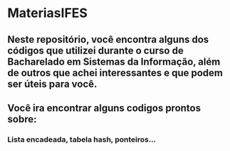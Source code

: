 # MateriasIFES

## Neste repositório, você encontra alguns dos códigos que utilizei durante o curso de Bacharelado em Sistemas da Informação, além de outros que achei interessantes e que podem ser úteis para você. 
## Você ira encontrar alguns codigos prontos sobre:
### Lista encadeada, tabela hash, ponteiros...
